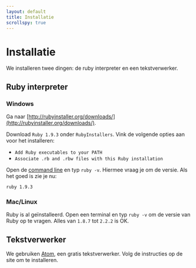 ```yaml
---
layout: default
title: Installatie
scrollspy: true
---
```


# Installatie

We installeren twee dingen: de ruby interpreter en een tekstverwerker.

## Ruby interpreter

### Windows
Ga naar [http://rubyinstaller.org/downloads/](http://rubyinstaller.org/downloads/).

Download `Ruby 1.9.3` onder `RubyInstallers`.
Vink de volgende opties aan voor het installeren:
* `Add Ruby executables to your PATH`
* `Associate .rb and .rbw files with this Ruby installation`

Open de [command line](/ruby/command_line) en typ `ruby -v`. Hiermee vraag je om de versie. Als het goed is zie je nu:

    ruby 1.9.3

### Mac/Linux
Ruby is al geïnstalleerd. Open een terminal en typ `ruby -v` om de versie van Ruby op te vragen. Alles van `1.8.7` tot `2.2.2` is OK.

## Tekstverwerker
We gebruiken [Atom](https://atom.io/), een gratis tekstverwerker. Volg de instructies op de site om te installeren.

